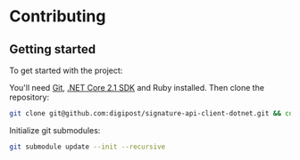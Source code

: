 # Contributing

## Getting started

To get started with the project:

You'll need [Git](https://git-scm.com), [.NET Core 2.1 SDK](https://www.microsoft.com/net/download) and Ruby installed. Then clone the repository:

```sh
git clone git@github.com:digipost/signature-api-client-dotnet.git && cd signature-api-client-dotnet
```

Initialize git submodules:

```sh
git submodule update --init --recursive
```
